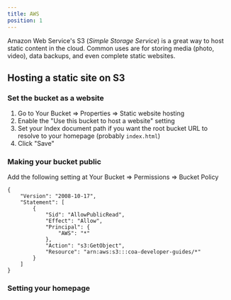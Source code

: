 ```yaml
---
title: AWS
position: 1
---
```


Amazon Web Service's S3 (_Simple Storage Service_) is a great way to host static content in the cloud. Common uses are for storing media (photo, video), data backups, and even complete static websites.

## Hosting a static site on S3

### Set the bucket as a website

1. Go to Your Bucket => Properties => Static website hosting
2. Enable the "Use this bucket to host a website" setting
3. Set your Index document path if you want the root bucket URL to resolve to your homepage (probably `index.html`)
4. Click "Save"

### Making your bucket public

Add the following setting at Your Bucket => Permissions => Bucket Policy

```
{
    "Version": "2008-10-17",
    "Statement": [
        {
            "Sid": "AllowPublicRead",
            "Effect": "Allow",
            "Principal": {
                "AWS": "*"
            },
            "Action": "s3:GetObject",
            "Resource": "arn:aws:s3:::coa-developer-guides/*"
        }
    ]
}
```

### Setting your homepage

